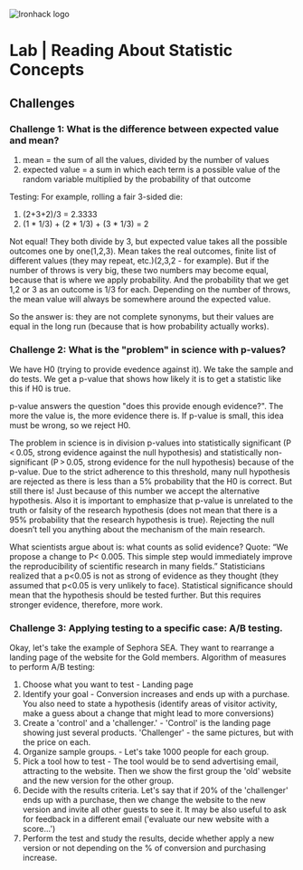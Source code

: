 ![Ironhack logo](https://i.imgur.com/1QgrNNw.png)

# Lab | Reading About Statistic Concepts


## Challenges

### Challenge 1: What is the difference between expected value and mean?

1) mean = the sum of all the values, divided by the number of values
2) expected value = a sum in which each term is a possible value of the random variable multiplied by the probability of that outcome

Testing:
For example, rolling a fair 3-sided die:
1) (2+3+2)/3 = 2.3333
2) (1 * 1/3) + (2 * 1/3) + (3 * 1/3) = 2

Not equal!
They both divide by 3, but expected value takes all the possible outcomes one by one(1,2,3). 
Mean takes the real outcomes, finite list of different values (they may repeat, etc.)(2,3,2 - for example).
But if the number of throws is very big, these two numbers may become equal, because that is where we apply probability. And the probability that we get 1,2 or 3 as an outcome is 1/3 for each. Depending on the number of throws, the mean value will always be somewhere around the expected value.

So the answer is: they are not complete synonyms, but their values are equal in the long run (because that is how probability actually works).


### Challenge 2: What is the "problem" in science with p-values?

We have H0 (trying to provide evedence against it). We take the sample and do tests. We get a p-value that shows how likely it is to get a statistic like this if H0 is true. 

p-value answers the question "does this provide enough evidence?". The more the value is, the more evidence there is. If p-value is small, this idea must be wrong, so we reject H0.


The problem in science is in division p-values into statistically significant (P < 0.05, strong evidence against the null hypothesis) and statistically non-significant (P > 0.05, strong evidence for the null hypothesis) because of the p-value.
Due to the strict adherence to this threshold, many null hypothesis are rejected as there is less than a 5% probability that the H0 is correct. But still there is! Just because of this number we accept the alternative hypothesis. 
Also it is important to emphasize that p-value is unrelated to the truth or falsity of the research hypothesis (does not mean that there is a 95% probability that the research hypothesis is true). Rejecting the null doesn’t tell you anything about the mechanism of the main research.


What scientists argue about is: what counts as solid evidence? Quote: “We propose a change to P< 0.005. This simple step would immediately improve the reproducibility of scientific research in many fields.”  Statisticians realized that a p<0.05 is not as strong of evidence as they thought (they assumed that p<0.05 is very unlikely to face). Statistical significance should mean that the hypothesis should be tested further. But this requires stronger evidence, therefore, more work.


### Challenge 3: Applying testing to a specific case: A/B testing.

Okay, let's take the example of Sephora SEA. They want to rearrange a landing page of the website for the Gold members.
Algorithm of measures to perform A/B testing:

1. Choose what you want to test - Landing page
2. Identify your goal - Conversion increases and ends up with a purchase.
You also need to state a hypothesis (identify areas of visitor activity, make a guess about a change that might lead to more conversions)
3. Create a 'control' and a 'challenger.' - 'Control' is the landing page showing just several products. 'Challenger' - the same pictures, but with the price on each.
4. Organize sample groups. - Let's take 1000 people for each group. 
5. Pick a tool how to test - The tool would be to send advertising email, attracting to the website. Then we show the first group the 'old' website and the new version for the other group.
6. Decide with the results criteria. Let's say that if 20% of the 'challenger' ends up with a purchase, then we change the website to the new version and invite all other guests to see it.
It may be also useful to ask for feedback in a different email ('evaluate our new website with a score...')
7. Perform the test and study the results, decide whether apply a new version or not depending on the % of conversion and purchasing increase. 

